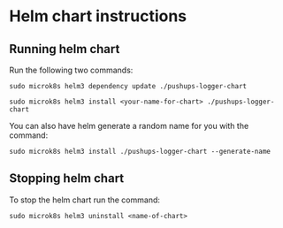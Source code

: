 # Helm chart instructions #

## Running helm chart ##

Run the following two commands:

`sudo microk8s helm3 dependency update ./pushups-logger-chart`

`sudo microk8s helm3 install <your-name-for-chart> ./pushups-logger-chart`

You can also have helm generate a random name for you with the command:

`sudo microk8s helm3 install ./pushups-logger-chart --generate-name`

## Stopping helm chart ##

To stop the helm chart run the command:

`sudo microk8s helm3 uninstall <name-of-chart>`
